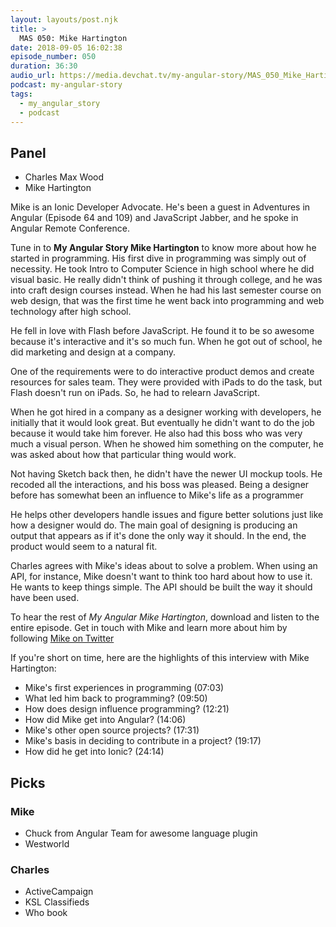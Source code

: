 ```yaml
---
layout: layouts/post.njk
title: >
  MAS 050: Mike Hartington
date: 2018-09-05 16:02:38
episode_number: 050
duration: 36:30
audio_url: https://media.devchat.tv/my-angular-story/MAS_050_Mike_Hartington.mp3
podcast: my-angular-story
tags:
  - my_angular_story
  - podcast
---
```


## Panel

* Charles Max Wood
* Mike Hartington

Mike is an Ionic Developer Advocate. He's been a guest in Adventures in Angular (Episode 64 and 109) and JavaScript Jabber, and he spoke in Angular Remote Conference.

Tune in to **My Angular Story Mike Hartington** to know more about how he started in programming. His first dive in programming was simply out of necessity. He took Intro to Computer Science in high school where he did visual basic. He really didn't think of pushing it through college, and he was into craft design courses instead. When he had his last semester course on web design, that was the first time he went back into programming and web technology after high school.

He fell in love with Flash before JavaScript. He found it to be so awesome because it's interactive and it's so much fun. When he got out of school, he did marketing and design at a company.

One of the requirements were to do interactive product demos and create resources for sales team. They were provided with iPads to do the task, but Flash doesn't run on iPads. So, he had to relearn JavaScript. 

When he got hired in a company as a designer working with developers, he initially that it would look great. But eventually he didn't want to do the job because it would take him forever. He also had this boss who was very much a visual person. When he showed him something on the computer, he was asked about how that particular thing would work.

Not having Sketch back then, he didn't have the newer UI mockup tools. He recoded all the interactions, and his boss was pleased. Being a designer before has somewhat been an influence to Mike's life as a programmer

He helps other developers handle issues and figure better solutions just like how a designer would do. The main goal of designing is producing an output that appears as if it's done the only way it should. In the end, the product would seem to a natural fit.

Charles agrees with Mike's ideas about to solve a problem. When using an API, for instance, Mike doesn't want to think too hard about how to use it. He wants to keep things simple. The API should be built the way it should have been used.

To hear the rest of _My Angular Mike Hartington_, download and listen to the entire episode. Get in touch&nbsp;with Mike&nbsp;and learn more about him by following [Mike on Twitter](https://twitter.com/mhartington)

If you're short on time, here are the highlights of this interview with Mike Hartington:

* Mike's first experiences in programming (07:03)
* What led him back to programming? (09:50)
* How does design influence programming? (12:21)
* How did Mike get into Angular? (14:06)
* Mike's other open source projects? (17:31)
* Mike's basis in deciding to contribute in a project? (19:17)
* How did he get into Ionic? (24:14)

## Picks

### Mike

* Chuck from Angular Team for awesome language plugin
* Westworld

### Charles

* ActiveCampaign
* KSL Classifieds
* Who book
